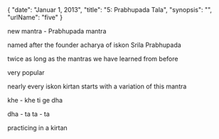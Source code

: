 <data>
{
    "date": "Januar 1, 2013",
    "title": "5: Prabhupada Tala",
    "synopsis": "",
    "urlName": "five"
}
</data>


new mantra - Prabhupada mantra

named after the founder acharya of iskon Srila Prabhupada

twice as long as the mantras we have learned from before

very popular

nearly every iskon kirtan starts with a variation of this mantra

khe - khe ti ge dha

dha - ta
ta - ta

practicing in a kirtan
